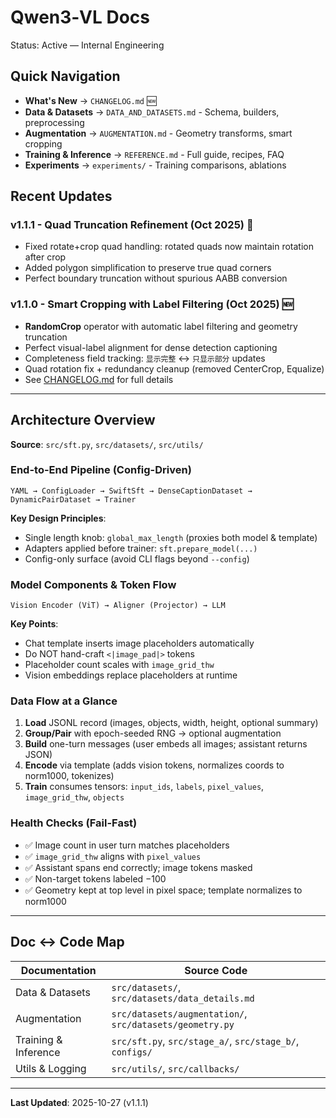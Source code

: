 # Qwen3‑VL Docs

Status: Active — Internal Engineering

## Quick Navigation
- **What's New** → `CHANGELOG.md` 🆕
- **Data & Datasets** → `DATA_AND_DATASETS.md` - Schema, builders, preprocessing
- **Augmentation** → `AUGMENTATION.md` - Geometry transforms, smart cropping
- **Training & Inference** → `REFERENCE.md` - Full guide, recipes, FAQ
- **Experiments** → `experiments/` - Training comparisons, ablations

## Recent Updates

### v1.1.1 - Quad Truncation Refinement (Oct 2025) 🔧
- Fixed rotate+crop quad handling: rotated quads now maintain rotation after crop
- Added polygon simplification to preserve true quad corners
- Perfect boundary truncation without spurious AABB conversion

### v1.1.0 - Smart Cropping with Label Filtering (Oct 2025) 🆕
- **RandomCrop** operator with automatic label filtering and geometry truncation
- Perfect visual-label alignment for dense detection captioning
- Completeness field tracking: `显示完整` ↔ `只显示部分` updates
- Quad rotation fix + redundancy cleanup (removed CenterCrop, Equalize)
- See [CHANGELOG.md](CHANGELOG.md) for full details

---

## Architecture Overview

**Source**: `src/sft.py`, `src/datasets/`, `src/utils/`

### End-to-End Pipeline (Config-Driven)

```
YAML → ConfigLoader → SwiftSft → DenseCaptionDataset → DynamicPairDataset → Trainer
```

**Key Design Principles**:
- Single length knob: `global_max_length` (proxies both model & template)
- Adapters applied before trainer: `sft.prepare_model(...)`
- Config-only surface (avoid CLI flags beyond `--config`)

### Model Components & Token Flow

```
Vision Encoder (ViT) → Aligner (Projector) → LLM
```

**Key Points**:
- Chat template inserts image placeholders automatically
- Do NOT hand-craft `<|image_pad|>` tokens
- Placeholder count scales with `image_grid_thw`
- Vision embeddings replace placeholders at runtime

### Data Flow at a Glance

1. **Load** JSONL record (images, objects, width, height, optional summary)
2. **Group/Pair** with epoch-seeded RNG → optional augmentation
3. **Build** one-turn messages (user embeds all images; assistant returns JSON)
4. **Encode** via template (adds vision tokens, normalizes coords to norm1000, tokenizes)
5. **Train** consumes tensors: `input_ids`, `labels`, `pixel_values`, `image_grid_thw`, `objects`

### Health Checks (Fail-Fast)

- ✅ Image count in user turn matches placeholders
- ✅ `image_grid_thw` aligns with `pixel_values`
- ✅ Assistant spans end correctly; image tokens masked
- ✅ Non-target tokens labeled −100
- ✅ Geometry kept at top level in pixel space; template normalizes to norm1000

---

## Doc ↔ Code Map

| Documentation | Source Code |
|---------------|-------------|
| Data & Datasets | `src/datasets/`, `src/datasets/data_details.md` |
| Augmentation | `src/datasets/augmentation/`, `src/datasets/geometry.py` |
| Training & Inference | `src/sft.py`, `src/stage_a/`, `src/stage_b/`, `configs/` |
| Utils & Logging | `src/utils/`, `src/callbacks/` |

---

**Last Updated**: 2025-10-27 (v1.1.1)

